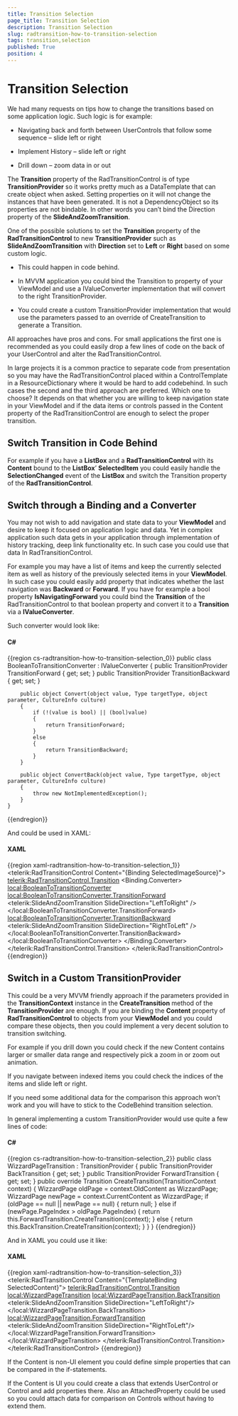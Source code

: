 ```yaml
---
title: Transition Selection
page_title: Transition Selection
description: Transition Selection
slug: radtransition-how-to-transition-selection
tags: transition,selection
published: True
position: 4
---
```


# Transition Selection

We had many requests on tips how to change the transitions based on some application logic. Such logic is for example:

* Navigating back and forth between UserControls that follow some sequence – slide left or right

* Implement History – slide left or right

* Drill down – zoom data in or out

The __Transition__ property of the RadTransitionControl is of type __TransitionProvider__ so it works pretty much as a DataTemplate that can create object when asked. Setting properties on it will not change the instances that have been generated. It is not a DependencyObject so its properties are not bindable. In other words you can’t bind the Direction property of the __SlideAndZoomTransition__.    

One of the possible solutions to set the __Transition__ property of the __RadTransitionControl__ to new __TransitionProvider__ such as __SlideAndZoomTransition__ with __Direction__ set to __Left__ or __Right__ based on some custom logic.    

* This could happen in code behind.

* In MVVM application you could bind the Transition to property of your ViewModel and use a IValueConverter implementation that will convert to the right TransitionProvider.

* You could create a custom TransitionProvider implementation that would use the parameters passed to an override of CreateTransition to generate a Transition.

All approaches have pros and cons. For small applications the first one is recommended as you could easily drop a few lines of code on the back of your UserControl and alter the RadTransitionControl.	

In large projects it is a common practice to separate code from presentation so you may have the RadTransitionControl placed within a ControlTemplate in a ResourceDictionary where it would be hard to add codebehind. In such cases the second and the third approach are preferred. Which one to choose? It depends on that whether you are willing to keep navigation state in your ViewModel and if the data items or controls passed in the Content property of the RadTransitionControl are enough to select the proper transition.	

## Switch Transition in Code Behind

For example if you have a __ListBox__ and a __RadTransitionControl__ with its __Content__ bound to the __ListBox__’ __SelectedItem__ you could easily handle the __SelectionChanged__ event of the __ListBox__ and switch the Transition property of the __RadTransitionControl__.

## Switch through a Binding and a Converter

You may not wish to add navigation and state data to your __ViewModel__ and desire to keep it focused on application logic and data. Yet in complex application such data gets in your application through implementation of history tracking, deep link functionality etc. In such case you could use that data In RadTransitionControl.

For example you may have a list of items and keep the currently selected item as well as history of the previously selected items in your __ViewModel__. In such case you could easily add property that indicates whether the last navigation was __Backward__ or __Forward__. If you have for example a bool property __IsNavigatingForward__ you could bind the __Transition__ of the RadTransitionControl to that boolean property and convert it to a __Transition__ via a __IValueConverter__.

Such converter would look like:

#### __C#__

{{region cs-radtransition-how-to-transition-selection_0}}
	public class BooleanToTransitionConverter : IValueConverter
	{
		public TransitionProvider TransitionForward { get; set; }
		public TransitionProvider TransitionBackward { get; set; }
	
		public object Convert(object value, Type targetType, object parameter, CultureInfo culture)
		{
			if (!(value is bool) || (bool)value)
			{
				return TransitionForward;
			}
			else
			{
				return TransitionBackward;
			}
		}
	
		public object ConvertBack(object value, Type targetType, object parameter, CultureInfo culture)
		{
			throw new NotImplementedException();
		}
	}
{{endregion}}

And could be used in XAML:

#### __XAML__

{{region xaml-radtransition-how-to-transition-selection_1}}
	<telerik:RadTransitionControl Content="{Binding SelectedImageSource}">
	  <telerik:RadTransitionControl.Transition>
	    <Binding Path="IsNavigatingForward">
	      <Binding.Converter>
	        <local:BooleanToTransitionConverter>
	          <local:BooleanToTransitionConverter.TransitionForward>
	            <telerik:SlideAndZoomTransition SlideDirection="LeftToRight" />
	          </local:BooleanToTransitionConverter.TransitionForward>
	          <local:BooleanToTransitionConverter.TransitionBackward>
	            <telerik:SlideAndZoomTransition SlideDirection="RightToLeft" />
	          </local:BooleanToTransitionConverter.TransitionBackward>
	        </local:BooleanToTransitionConverter>
	      </Binding.Converter>
	    </Binding>
	  </telerik:RadTransitionControl.Transition>
	</telerik:RadTransitionControl>
{{endregion}}

## Switch in a Custom TransitionProvider

This could be a very MVVM friendly approach if the parameters provided in the __TransitionContext__ instance in the __CreateTransition__ method of the __TransitionProvider__ are enough. If you are binding the __Content__ property of __RadTransitionControl__ to objects from your __ViewModel__ and you could compare these objects, then you could implement a very decent solution to transition switching.	

For example if you drill down you could check if the new Content contains larger or smaller data range and respectively pick a zoom in or zoom out animation.	

If you navigate between indexed items you could check the indices of the items and slide left or right.	

If you need some additional data for the comparison this approach won’t work and you will have to stick to the CodeBehind transition selection.	

In general implementing a custom TransitionProvider would use quite a few lines of code:	

#### __C#__

{{region cs-radtransition-how-to-transition-selection_2}}
	public class WizzardPageTransition : TransitionProvider
	{
		public TransitionProvider BackTransition { get; set; }
		public TransitionProvider ForwardTransition { get; set; }
		public override Transition CreateTransition(TransitionContext context)
		{
			WizzardPage oldPage = context.OldContent as WizzardPage;
			WizzardPage newPage = context.CurrentContent as WizzardPage;
			if (oldPage == null || newPage == null)
			{
				return null;
			}
			else if (newPage.PageIndex > oldPage.PageIndex)
			{
				return this.ForwardTransition.CreateTransition(context);
			}
			else
			{
				return this.BackTransition.CreateTransition(context);
			}
		}
	}
{{endregion}}

And in XAML you could use it like:

#### __XAML__

{{region xaml-radtransition-how-to-transition-selection_3}}
	<telerik:RadTransitionControl Content="{TemplateBinding SelectedContent}">
		<telerik:RadTransitionControl.Transition>
			<local:WizzardPageTransition>
				<local:WizzardPageTransition.BackTransition>
					<telerik:SlideAndZoomTransition SlideDirection="LeftToRight"/>
				</local:WizzardPageTransition.BackTransition>
				<local:WizzardPageTransition.ForwardTransition>
					<telerik:SlideAndZoomTransition SlideDirection="RightToLeft"/>
				</local:WizzardPageTransition.ForwardTransition>
			</local:WizzardPageTransition>
		</telerik:RadTransitionControl.Transition>
	</telerik:RadTransitionControl>	
{{endregion}}

If the Content is non-UI element you could define simple properties that can be compared in the if-statements.      	

If the Content is UI you could create a class that extends UserControl or Control and add properties there. Also an AttachedProperty could be used so you could attach data for comparison on Controls without having to extend them.      	
